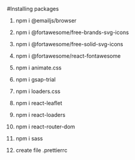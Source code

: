 #Installing packages
1) npm i @emailjs/browser
2) npm i @fortawesome/free-brands-svg-icons
3) npm i @fortawesome/free-solid-svg-icons
4) npm i @fortawesome/react-fontawesome
5) npm i animate.css
6) npm i gsap-trial
7) npm i loaders.css
8) npm i react-leaflet
9) npm i react-loaders
10) npm i react-router-dom
11) npm i sass

1) create file .prettierrc
